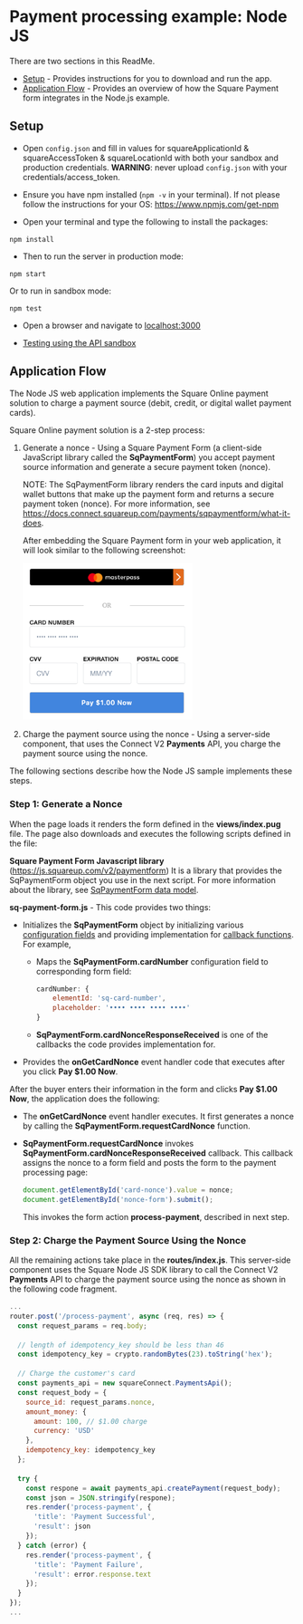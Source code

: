 # Payment processing example: Node JS

There are two sections in this ReadMe.

* [Setup](#setup) - Provides instructions for you to download and run the app.
* [Application Flow](#application-flow) - Provides an overview of how the Square Payment form integrates in the Node.js example.

## Setup

* Open `config.json` and fill in values for squareApplicationId & squareAccessToken & squareLocationId
with both your sandbox and production credentials.
<b>WARNING</b>: never upload `config.json` with your credentials/access_token.

* Ensure you have npm installed (`npm -v` in your terminal). If not please follow the instructions for your OS: https://www.npmjs.com/get-npm

* Open your terminal and type the following to install the packages:
```
npm install
```

* Then to run the server in production mode:
```
npm start
```
Or to run in sandbox mode:
```
npm test
```

* Open a browser and navigate to [localhost:3000](localhost:3000)

* [Testing using the API sandbox](https://developer.squareup.com/docs/testing/sandbox)

## Application Flow

The Node JS web application implements the Square Online payment solution to charge a payment source (debit, credit, or digital wallet payment cards).

Square Online payment solution is a 2-step process: 

1. Generate a nonce -  Using a Square Payment Form (a client-side JavaScript library 
called the **SqPaymentForm**) you accept payment source information and generate a secure payment token (nonce).

    NOTE: The SqPaymentForm library renders the card inputs and digital wallet buttons that make up the payment form and returns a secure payment token (nonce). For more information, see https://docs.connect.squareup.com/payments/sqpaymentform/what-it-does.

    After embedding the Square Payment form in your web application, it will look similar to the following screenshot:

    <img src="./PaymentFormExampleNode.png" width="300"/> 

2. Charge the payment source using the nonce - Using a server-side component, that uses the Connect V2 
**Payments** API, you charge the payment source using the nonce.

The following sections describe how the Node JS sample implements these steps.

### Step 1: Generate a Nonce

When the page loads it renders the form defined in the **views/index.pug** file. The page also downloads and executes the following scripts defined in the file:

 **Square Payment Form Javascript library** (https://js.squareup.com/v2/paymentform) It is a library that provides the SqPaymentForm object you use in the next script. For more information about the library, see [SqPaymentForm data model](https://developer.squareup.com/docs/api/paymentform#navsection-paymentform). 

**sq-payment-form.js** - This code provides two things:

* Initializes the **SqPaymentForm** object by initializing various 
[configuration fields](https://developer.squareup.com/docs/api/paymentform#paymentform-configurationfields) and providing implementation for [callback functions](https://developer.squareup.com/docs/api/paymentform#_callbackfunctions_detail). For example,

    * Maps the **SqPaymentForm.cardNumber** configuration field to corresponding form field:  

        ```javascript
        cardNumber: {
            elementId: 'sq-card-number',
            placeholder: '•••• •••• •••• ••••'
        }
        ```
    * **SqPaymentForm.cardNonceResponseReceived** is one of the callbacks the code provides implementation for. 

* Provides the **onGetCardNonce** event handler code that executes after you click **Pay $1.00 Now**.

After the buyer enters their information in the form and clicks **Pay $1.00 Now**, the application does the following: 

* The **onGetCardNonce** event handler executes. It first generates a nonce by calling the **SqPaymentForm.requestCardNonce** function.
* **SqPaymentForm.requestCardNonce** invokes **SqPaymentForm.cardNonceResponseReceived** callback. This callback  assigns the nonce to a form field and posts the form to the payment processing page:

    ```javascript
    document.getElementById('card-nonce').value = nonce;
    document.getElementById('nonce-form').submit();  
    ```

    This invokes the form action **process-payment**, described in next step.

### Step 2: Charge the Payment Source Using the Nonce 
All the remaining actions take place in the **routes/index.js**.  This server-side component uses the Square Node JS SDK library to call the Connect V2 **Payments** API to charge the payment source using the nonce as shown in the following code fragment. 
```javascript
...
router.post('/process-payment', async (req, res) => {
  const request_params = req.body;

  // length of idempotency_key should be less than 46
  const idempotency_key = crypto.randomBytes(23).toString('hex');

  // Charge the customer's card
  const payments_api = new squareConnect.PaymentsApi();
  const request_body = {
    source_id: request_params.nonce,
    amount_money: {
      amount: 100, // $1.00 charge
      currency: 'USD'
    },
    idempotency_key: idempotency_key
  };

  try {
    const respone = await payments_api.createPayment(request_body);
    const json = JSON.stringify(respone);
    res.render('process-payment', {
      'title': 'Payment Successful',
      'result': json
    });
  } catch (error) {
    res.render('process-payment', {
      'title': 'Payment Failure',
      'result': error.response.text
    });
  }
});
...
```	